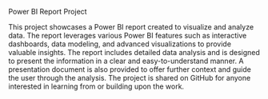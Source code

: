 Power BI Report Project

This project showcases a Power BI report created to visualize and analyze data. The report leverages various Power BI features such as interactive dashboards, data modeling, and advanced visualizations to provide valuable insights. The report includes detailed data analysis and is designed to present the information in a clear and easy-to-understand manner. A presentation document is also provided to offer further context and guide the user through the analysis. The project is shared on GitHub for anyone interested in learning from or building upon the work.
